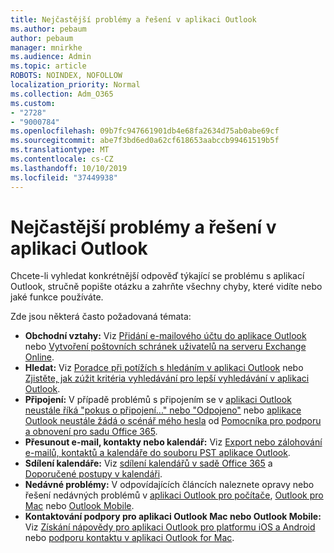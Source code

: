 ```yaml
---
title: Nejčastější problémy a řešení v aplikaci Outlook
ms.author: pebaum
author: pebaum
manager: mnirkhe
ms.audience: Admin
ms.topic: article
ROBOTS: NOINDEX, NOFOLLOW
localization_priority: Normal
ms.collection: Adm_O365
ms.custom:
- "2728"
- "9000784"
ms.openlocfilehash: 09b7fc947661901db4e68fa2634d75ab0abe69cf
ms.sourcegitcommit: abe7f3bd6ed0a62cf618653aabccb99461519b5f
ms.translationtype: MT
ms.contentlocale: cs-CZ
ms.lasthandoff: 10/10/2019
ms.locfileid: "37449938"
---
```

# <a name="outlook-common-issues-and-resolutions"></a>Nejčastější problémy a řešení v aplikaci Outlook

Chcete-li vyhledat konkrétnější odpověď týkající se problému s aplikací Outlook, stručně popište otázku a zahrňte všechny chyby, které vidíte nebo jaké funkce používáte.

Zde jsou některá často požadovaná témata:

- **Obchodní vztahy:** Viz [Přidání e-mailového účtu do aplikace Outlook](https://support.office.com/article/6e27792a-9267-4aa4-8bb6-c84ef146101b) nebo [Vytvoření poštovních schránek uživatelů na serveru Exchange Online](https://docs.microsoft.com/Exchange/recipients-in-exchange-online/create-user-mailboxes).
- **Hledat:** Viz [Poradce při potížích s hledáním v aplikaci Outlook](https://support.office.com/article/2556b11f-f4d8-46be-b0a7-de33a3f4f066) nebo [Zjistěte, jak zúžit kritéria vyhledávání pro lepší vyhledávání v aplikaci Outlook](https://support.office.com/article/D824D1E9-A255-4C8A-8553-276FB895A8DA).
- **Připojení:** V případě problémů s připojením se v [aplikaci Outlook neustále říká "pokus o připojení..." nebo "Odpojeno"](https://aka.ms/SaRA-OutlookDisconnect) nebo [aplikace Outlook neustále žádá o scénář mého hesla](https://aka.ms/SaRA-OutlookPwdPrompt) od [Pomocníka pro podporu a obnovení pro sadu Office 365](https://diagnostics.outlook.com/#/).
- **Přesunout e-mail, kontakty nebo kalendář:** Viz [Export nebo zálohování e-mailů, kontaktů a kalendáře do souboru PST aplikace Outlook](https://support.office.com/article/14252b52-3075-4e9b-be4e-ff9ef1068f91).
- **Sdílení kalendáře:** Viz [sdílení kalendářů v sadě Office 365](https://support.office.com/article/b576ecc3-0945-4d75-85f1-5efafb8a37b4) a [Doporučené postupy v kalendáři](https://support.office.com/article/D93F72D3-2361-4E0D-8D6A-5C4939C17F39).
- **Nedávné problémy:** V odpovídajících článcích naleznete opravy nebo řešení nedávných problémů v [aplikaci Outlook pro počítače](https://support.office.com/article/ecf61305-f84f-4e13-bb73-95a214ac1230), [Outlook pro Mac](https://support.office.com/article/54afa5e3-db38-422a-9d94-3b55330ded8e) nebo [Outlook Mobile](https://support.office.com/article/a264ef01-9c88-48fb-9285-7017e4f31f02).
- **Kontaktování podpory pro aplikaci Outlook Mac nebo Outlook Mobile:** Viz [Získání nápovědy pro aplikaci Outlook pro platformu iOS a Android](https://support.office.com/article/218a22d1-9fa5-4889-b689-de1c63493243) nebo [podporu kontaktu v aplikaci Outlook for Mac](https://support.office.com/article/d0410177-8e65-4487-93f7-206a3a3d71a8).